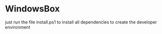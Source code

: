# WindowsBox
just run the file install.ps1 to install all dependencies to create the developer environment
